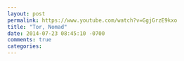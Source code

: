 ```yaml
---
layout: post
permalink: https://www.youtube.com/watch?v=GgjGrzE9kxo
title: "Tor, Nomad"
date: 2014-07-23 08:45:10 -0700
comments: true
categories: 
---
```

